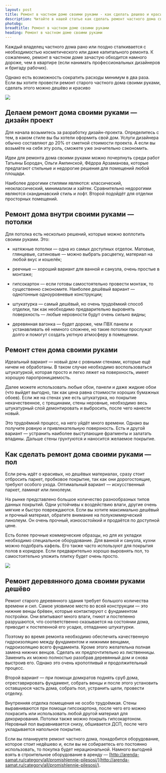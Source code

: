 ```yaml
---
layout: post
title: Ремонт в частном доме своими руками - как сделать дешево и красиво
description: Читайте в нашей статье как сделать ремонт частного дома своими руками.
photobg: 
breadtitle: Ремонт в частном доме своими руками
heading: Ремонт в частном доме своими руками
---
```


Каждый владелец частного дома рано или поздно сталкивается с необходимостью косметического или даже капитального ремонта. К сожалению, ремонт в частном доме зачастую обходится намного дороже, чем в квартире (если нанимать профессиональных дизайнеров и бригаду рабочих).

Однако есть возможность сократить расходы минимум в два раза. Если вы хотите провести ремонт старого частного дома своими руками, сделать этого можно дешёво и красиво

![](https://pochitai.club/images/remont.jpg)

## Делаем ремонт дома своими руками — дизайн проект

Для начала возьмитесь за разработку дизайн-проекта. Определитесь с тем, в каком стиле вы бы хотели оформить свой дом. Услуги дизайнера обычно составляют до 20% от сметной стоимости проекта. А если вы возьмёте на себя эту роль, сможете уже значительно сэкономить.

Идеи для ремонта дома своими руками можно почерпнуть среди работ Татьяны Бородач, Ольги Амлинской, Фёдора Арзаманова, которые предлагают стильные и недорогие решения для помещений любой площади.

Наиболее дорогими стилями являются: классический, неоклассический, минимализм и хайтек. Сравнительно недорогими являются скандинавский стиль и лофт. Второй подойдёт для отделки просторных помещений.


## Ремонт дома внутри своими руками — потолки

Для потолка есть несколько решений, которые можно воплотить своими руками. Это:

* натяжные потолки — одна из самых доступных отделок. Матовые, глянцевые, сатиновые — можно выбрать расцветку, материал на любой вкус и кошелёк;

* реечные — хороший вариант для ванной и санузла, очень простые в монтаже;

* гипсокартон — если готовы самостоятельно провести монтаж, то существенно сэкономите. Наиболее дешёвый вариант — однотонные одноуровневые конструкции;

* штукатурка — самый дешёвый, но очень трудоёмкий способ отделки, так как необходимо предварительно выровнять поверхность — любые неровности будут очень сильно видны;

* деревянная вагонка — будет дороже, чем ПВХ панели и устанавливать её немного сложнее, но такие потолки прослужат долго и помогут создать уютную атмосферу в помещении.


## Ремонт стен дома своими руками

Идеальный вариант — новый дом с ровными стенами, которые ещё ничем не обработаны. В таком случае необходимо воспользоваться штукатуркой, которая просто и легко ляжет на поверхность, имеет хорошую паропроницаемость.

Далее можете использовать любые обои, панели и даже жидкие обои (что выйдет выгодно, так как цена равна стоимости хороших бумажных обоев). Если же на стенах уже есть штукатурка, но покрытие некачественное, с трещинами, стены неровные, необходимо весь штукатурный слой демонтировать и выбросить, после чего нанести новый.

Это трудоёмкий процесс, на него уйдёт много времени. Однако вы получите ровную и привлекательную поверхность. Есть и другой вариант — устранить наиболее выступающие фрагменты и залатать впадины. Дальше стены грунтуются и наносится желаемое покрытие.


## Как сделать ремонт дома своими руками — пол

Если речь идёт о красивых, но дешёвых материалах, сразу стоит отбросить паркет, пробковое покрытие, так как они дорогостоящие, требуют особого ухода. Оптимальный вариант — искусственный паркет, ламинат или линолеум.

На рынке представлено большое количество разнообразных типов данных покрытий. Одни устойчивы к воздействию влаги, другие очень мягкие и быстро повреждаются. Если вы хотите максимально дешёвый и прочный материал, обратите внимание на полукоммерческий линолеум. Он очень прочный, износостойкий и продаётся по доступной цене.

Есть более прочные коммерческие образцы, но для их укладки необходимо специальное оборудование. Для ванной и санузла, кухни можно подобрать кафель. Его также часто используют для покрытия полов в коридоре. Если предварительно хорошо выровнять пол, то самостоятельно уложить плитку будет очень просто.

![](https://pochitai.club/images/remont-2.jpg)

## Ремонт деревянного дома своими руками дешёво

Ремонт старого деревянного здания требует большого количества времени и сил. Самое уязвимое место во всей конструкции — это нижние венцы брёвен, которые контактируют с фундаментом постройки. Они впитывают много влаги, гниют и постепенно разрушаются, что соответственно сказывается на состоянии дома, приводит к постепенной его усадке, отпаданию штукатурки.

Поэтому во время ремонта необходимо обеспечить качественную гидроизоляцию между фундаментом и нижними венцами, гидроизоляцию всего фундамента. Кроме этого желательна полная замена нижних венцов. Сделать их предпочтительно из лиственницы. Заменить их можно полностью разобрав деревянный дом и снова выстроив его. Однако это очень кропотливый и продолжительный процесс.

Второй вариант — при помощи домкратов поднять сруб дома, отреставрировать фундамент, собрать венцы и после этого установить оставшуюся часть дома, собрать пол, устранить щели, провести отделку.

Внутренняя отделка помещения не особо трудоёмкая. Стены выравниваются при помощи гипсокартона, после чего его можно покрасить или использовать любой другой материал для декорирования. Потолки также можно покрыть гипсокартоном. Неровный пол выравнивается снизу, обшивается ДСП, после чего укладывается напольное покрытие.

Если вы планируете ремонт частного дома, понадобится оборудование, которое стоит недёшево и, если вы не собираетесь его постоянно использовать, то покупка будет нерациональной. Намного выгодней взять в строительное оборудование в аренду — [http://arenda-samat.ru/category/all/promishlennie-pilesosi/](http://arenda-samat.ru/category/all/promishlennie-pilesosi/).







